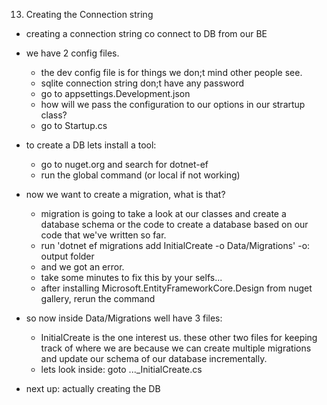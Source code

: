 13. Creating the Connection string

- creating a connection string co connect to DB from our BE
- we have 2 config files.

  - the dev config file is for things we don;t mind other people see.
  - sqlite connection string don;t have any password
  - go to appsettings.Development.json
  - how will we pass the configuration to our options in our strartup class?
  - go to Startup.cs

- to create a DB lets install a tool:

  - go to nuget.org and search for dotnet-ef
  - run the global command (or local if not working)

- now we want to create a migration, what is that?

  - migration is going to take a look at our classes and create a database schema or the code to create a database based on our code that we've written so far.
  - run 'dotnet ef migrations add InitialCreate -o Data/Migrations' -o: output folder
  - and we got an error.
  - take some minutes to fix this by your selfs...
  - after installing Microsoft.EntityFrameworkCore.Design from nuget gallery, rerun the command

- so now inside Data/Migrations well have 3 files:

  - InitialCreate is the one interest us. these other two files for keeping track of where we are because we can create multiple migrations and update our schema of our database incrementally.
  - lets look inside: goto ...\_InitialCreate.cs

- next up: actually creating the DB
